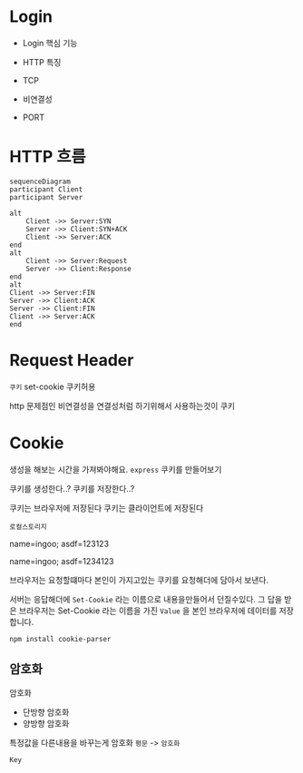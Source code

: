 # Login

-   Login 핵심 기능

-   HTTP 특징
-   TCP
-   비연결성
-   PORT

# HTTP 흐름

```mermaid
sequenceDiagram
participant Client
participant Server

alt
    Client ->> Server:SYN
    Server ->> Client:SYN+ACK
    Client ->> Server:ACK
end
alt
    Client ->> Server:Request
    Server ->> Client:Response
end
alt
Client ->> Server:FIN
Server ->> Client:ACK
Server ->> Client:FIN
Client ->> Server:ACK
end

```

# Request Header

`쿠키`
set-cookie
쿠키허용

http 문제점인 비연결성을
연결성처럼 하기위해서 사용하는것이 쿠키

# Cookie

생성을 해보는 시간을 가져봐야해요.
`express` 쿠키를 만들어보기

쿠키를 생성한다..?
쿠키를 저장한다..?

쿠키는 브라우저에 저장된다
쿠키는 클라이언트에 저장된다

`로컬스토리지`

name=ingoo; asdf=123123

name=ingoo; asdf=1234123

브라우저는 요청할떄마다 본인이 가지고있는 쿠키를
요청해더에 담아서 보낸다.

서버는 응답해더에 `Set-Cookie` 라는 이름으로 내용을만들어서 던질수있다.
그 답을 받은 브라우저는 Set-Cookie 라는 이름을 가진 `Value` 을
본인 브라우저에 데이터를 저장합니다.

```
npm install cookie-parser
```

## 암호화

암호화

-   단방향 암호화
-   양방향 암호화


특정값을 다른내용을 바꾸는게 암호화
`평문` -> `암호화`

`Key`

